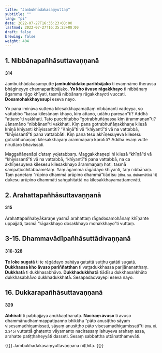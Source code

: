 ```yaml
---
title: "Jambukhādakasaṃyuttaṃ"
subtitle: ""
lang: "pi"
date: 2022-07-27T16:35:23+08:00
lastmod: 2022-07-27T16:35:23+08:00
draft: false
brewing: false
weight: 404
---
```


## 1. Nibbānapañhāsuttavaṇṇanā

#### 314

Jambukhādakasaṃyutte **jambukhādako paribbājako** ti evaṃnāmo therassa bhāgineyyo channaparibbājako. **Yo kho āvuso rāgakkhayo** ti nibbānaṃ āgamma rāgo khīyati, tasmā nibbānaṃ rāgakkhayoti vuccati. **Dosamohakkhayesupi** eseva nayo.

Yo pana imināva suttena kilesakkhayamattaṃ nibbānanti vadeyya, so vattabbo “kassa kilesānaṃ khayo, kiṃ attano, udāhu paresan”ti? Addhā “attano”ti vakkhati. Tato pucchitabbo “gotrabhuñāṇassa kiṃ ārammaṇan”ti? Jānamāno “nibbānan”ti vakkhati. Kiṃ pana gotrabhuñāṇakkhaṇe kilesā khīṇā khīyanti khīyissantīti? “Khīṇā”ti vā “khīyantī”ti vā na vattabbā, “khīyissantī”ti pana vattabbāti. Kiṃ pana tesu akhīṇesuyeva kilesesu gotrabhuñāṇaṃ kilesakkhayaṃ ārammaṇaṃ karotīti? Addhā evaṃ vutte niruttaro bhavissati.

Maggañāṇenāpi c’etaṃ yojetabbaṃ. Maggakkhaṇepi hi kilesā “khīṇā”ti vā “khīyissantī”ti vā na vattabbā, “khīyantī”ti pana vattabbā, na ca akhīṇesuyeva kilesesu kilesakkhayo ārammaṇaṃ hoti, tasmā sampaṭicchitabbametaṃ. Yaṃ āgamma rāgādayo khīyanti, taṃ nibbānaṃ. Taṃ panetaṃ “rūpino dhammā arūpino dhammā”tiādīsu <small>(dha. sa. dukamātikā 11)</small> dukesu arūpino dhammāti saṅgahitattā na kilesakkhayamattamevāti.

## 2. Arahattapañhāsuttavaṇṇanā

#### 315

Arahattapañhabyākaraṇe yasmā arahattaṃ rāgadosamohānaṃ khīṇante uppajjati, tasmā “rāgakkhayo dosakkhayo mohakkhayo”ti vuttaṃ.

## 3-15. Dhammavādīpañhāsuttādivaṇṇanā

#### 316-328

**Te loke sugatā** ti te rāgādayo pahāya gatattā suṭṭhu gatāti sugatā. **Dukkhassa kho āvuso pariññatthan** ti vaṭṭadukkhassa parijānanatthaṃ. **Dukkhatā** ti dukkhasabhāvo. **Dukkhadukkhatā** tiādīsu dukkhasaṅkhāto dukkhasabhāvo dukkhadukkhatā. Sesapadadvayepi eseva nayo.

## 16. Dukkarapañhāsuttavaṇṇanā

#### 329

**Abhiratī** ti pabbajjāya anukkaṇṭhanatā. **Naciraṃ āvuso** ti āvuso dhammānudhammappaṭipanno bhikkhu “pāto anusiṭṭho sāyaṃ visesamadhigamissati, sāyaṃ anusiṭṭho pāto visesamadhigamissatī”ti <small>(ma. ni. 2.345)</small> vuttattā ghaṭento vāyamanto nacirassaṃ lahuyeva arahaṃ assa, arahatte patiṭṭhaheyyāti dasseti. Sesaṃ sabbattha uttānatthamevāti.

{{<eof>}}
    Jambukhādakasaṃyuttavaṇṇanā niṭṭhitā.
{{</eof>}}